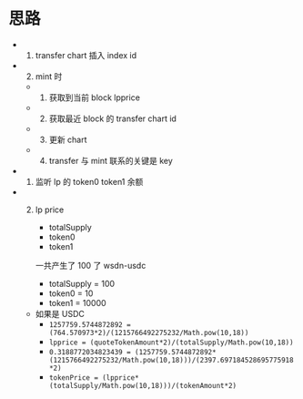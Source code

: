 # 思路

- 1. transfer chart 插入 index id
- 2. mint 时

  - 1. 获取到当前 block lpprice
  - 2. 获取最近 block 的 transfer chart id
  - 3. 更新 chart
  - 4. transfer 与 mint 联系的关键是 key

- 1. 监听 lp 的 token0 token1 余额
- 2. lp price

     - totalSupply
     - token0
     - token1

     一共产生了 100 了 wsdn-usdc

     - totalSupply = 100
     - token0 = 10
     - token1 = 10000

  - 如果是 USDC
    - `1257759.5744872892 = (764.570973*2)/(1215766492275232/Math.pow(10,18))`
    - `lpprice = (quoteTokenAmount*2)/(totalSupply/Math.pow(10,18))`
    - `0.3188772034823439 = (1257759.5744872892*(1215766492275232/Math.pow(10,18)))/(2397.697184528695775918*2)`
    - `tokenPrice = (lpprice*(totalSupply/Math.pow(10,18)))/(tokenAmount*2)`
